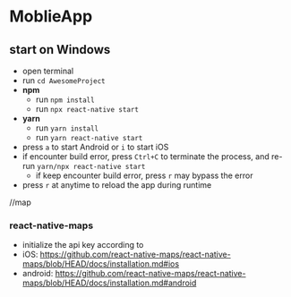 # MoblieApp

## start on Windows
- open terminal
- run `cd AwesomeProject`
- **npm**
  - run `npm install`
  - run `npx react-native start`
- **yarn**
  - run `yarn install`
  - run `yarn react-native start`
- press `a` to start Android or `i` to start iOS
- if encounter build error, press `Ctrl+C` to terminate the process, and re-run `yarn/npx react-native start`
  - if keep encounter build error, press `r` may bypass the error
- press `r` at anytime to reload the app during runtime
    
//map
### react-native-maps
- initialize the api key according to
- iOS: https://github.com/react-native-maps/react-native-maps/blob/HEAD/docs/installation.md#ios
- android: https://github.com/react-native-maps/react-native-maps/blob/HEAD/docs/installation.md#android
